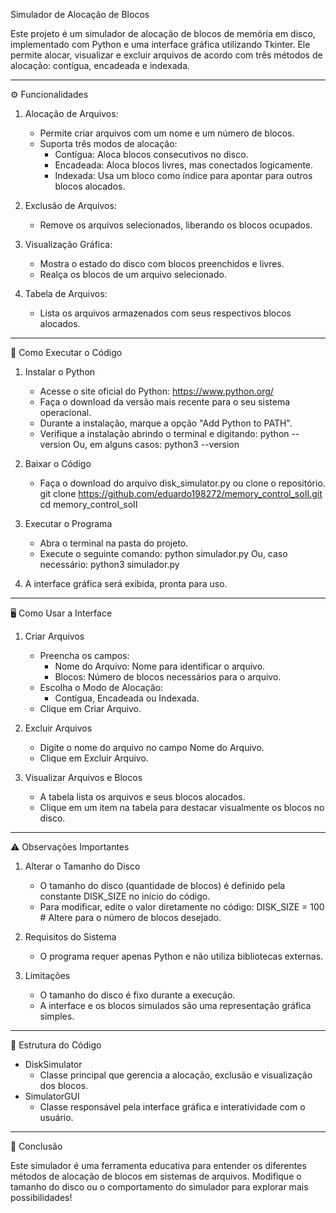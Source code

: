 
Simulador de Alocação de Blocos

Este projeto é um simulador de alocação de blocos de memória em disco, implementado com Python e uma interface gráfica utilizando Tkinter. Ele permite alocar, visualizar e excluir arquivos de acordo com três métodos de alocação: contígua, encadeada e indexada.

---

⚙️ Funcionalidades

1. Alocação de Arquivos:
   - Permite criar arquivos com um nome e um número de blocos.
   - Suporta três modos de alocação:
     - Contígua: Aloca blocos consecutivos no disco.
     - Encadeada: Aloca blocos livres, mas conectados logicamente.
     - Indexada: Usa um bloco como índice para apontar para outros blocos alocados.

2. Exclusão de Arquivos:
   - Remove os arquivos selecionados, liberando os blocos ocupados.

3. Visualização Gráfica:
   - Mostra o estado do disco com blocos preenchidos e livres.
   - Realça os blocos de um arquivo selecionado.

4. Tabela de Arquivos:
   - Lista os arquivos armazenados com seus respectivos blocos alocados.

---

🚀 Como Executar o Código

1. Instalar o Python
   - Acesse o site oficial do Python: https://www.python.org/
   - Faça o download da versão mais recente para o seu sistema operacional.
   - Durante a instalação, marque a opção "Add Python to PATH".
   - Verifique a instalação abrindo o terminal e digitando:
     python --version
     Ou, em alguns casos:
     python3 --version

2. Baixar o Código
   - Faça o download do arquivo disk_simulator.py ou clone o repositório.
     git clone https://github.com/eduardo198272/memory_control_soII.git
     cd memory_control_soII

3. Executar o Programa
   - Abra o terminal na pasta do projeto.
   - Execute o seguinte comando:
     python simulador.py
     Ou, caso necessário:
     python3 simulador.py

4. A interface gráfica será exibida, pronta para uso.

---

🖥️ Como Usar a Interface

1. Criar Arquivos
   - Preencha os campos:
     - Nome do Arquivo: Nome para identificar o arquivo.
     - Blocos: Número de blocos necessários para o arquivo.
   - Escolha o Modo de Alocação:
     - Contígua, Encadeada ou Indexada.
   - Clique em Criar Arquivo.

2. Excluir Arquivos
   - Digite o nome do arquivo no campo Nome do Arquivo.
   - Clique em Excluir Arquivo.

3. Visualizar Arquivos e Blocos
   - A tabela lista os arquivos e seus blocos alocados.
   - Clique em um item na tabela para destacar visualmente os blocos no disco.

---

⚠️ Observações Importantes

1. Alterar o Tamanho do Disco
   - O tamanho do disco (quantidade de blocos) é definido pela constante DISK_SIZE no início do código.
   - Para modificar, edite o valor diretamente no código:
     DISK_SIZE = 100  # Altere para o número de blocos desejado.

2. Requisitos do Sistema
   - O programa requer apenas Python e não utiliza bibliotecas externas.

3. Limitações
   - O tamanho do disco é fixo durante a execução.
   - A interface e os blocos simulados são uma representação gráfica simples.

---

📂 Estrutura do Código

- DiskSimulator
  - Classe principal que gerencia a alocação, exclusão e visualização dos blocos.
- SimulatorGUI
  - Classe responsável pela interface gráfica e interatividade com o usuário.

---

🎉 Conclusão

Este simulador é uma ferramenta educativa para entender os diferentes métodos de alocação de blocos em sistemas de arquivos. Modifique o tamanho do disco ou o comportamento do simulador para explorar mais possibilidades!
